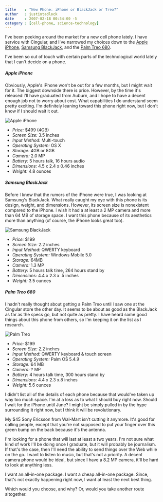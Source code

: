 ```yaml
---
title    : "New Phone: iPhone or BlackJack or Treo?"
author   : justintadlock
date     : 2007-02-18 00:54:00 -5
category : [cell-phone, science-technology]
---
```


I've been peeking around the market for a new cell phone lately.  I have service with Cingular, and I've narrowed my choices down to the <a href="http://www.apple.com/iphone" title="View iPhone's Details" rel="external"> Apple iPhone</a>, <a href="http://www.cingular.com/cell-phone-service/cell-phone-details/?q_list=true&q_phoneName=Samsung+BlackJack&q_sku=sku300002" title="View BlackJack's Details" rel="external"> Samsung BlackJack</a>, and the <a href="http://www.cingular.com/cell-phone-service/cell-phone-details/?q_list=true&q_phoneName=Palm+Treo+680&q_sku=sku180002" title="View Palm Treo 680's Details" rel="external"> Palm Treo 680</a>.

I've been so out of touch with certain parts of the technological world lately that I can't decide on a phone.

<h5>Apple iPhone</h5>

Obviously, Apple's iPhone won't be out for a few months, but I might wait for it.  The biggest downside there is price.  However, by the time it's released I'll have graduated from Auburn, and I hope to have a decent enough job not to worry about cost.  What capabilities I do understand seem pretty exciting.  I'm definitely leaning toward this phone right now, but I don't know if I should wait it out.

<img class="floatLeft i100x160" src='http://justintadlock.com/blog/wp-content/uploads/2007/02/iphone.jpg' alt='Apple iPhone' />

<ul class="floatLeft">
<li><em>Price:</em> $499 (4GB)</li>
<li><em>Screen Size:</em> 3.5 inches </li>
<li><em>Input Method:</em> Multi-touch</li>
<li><em>Operating System:</em> OS X </li>
<li><em>Storage:</em> 4GB or 8GB </li>
<li><em>Camera:</em> 2.0 MP</li>
<li><em>Battery:</em> 5 hours talk, 16 hours audio</li>
<li><em>Dimensions:</em> 4.5 x 2.4 x 0.46 inches</li>
<li><em>Weight:</em> 4.8 ounces</li>
</ul>

<h5 class="clearFloats">Samsung BlackJack</h5>

Before I knew that the rumors of the iPhone were true, I was looking at Samsung's BlackJack.  What really caught my eye with this phone is its design, weight, and dimensions.  However, its screen size is nonexistent compared to the iPhone.  I wish it had a at least a 2 MP camera and more than 64 MB of storage space.  I want this phone because of its aesthetics more than anything (of course, the iPhone looks great too).

<img class="floatLeft i100x160" src='http://justintadlock.com/blog/wp-content/uploads/2007/02/blackjack.jpg' alt='Samsung BlackJack' />

<ul class="floatLeft">
<li><em>Price:</em> $199</li>
<li><em>Screen Size:</em> 2.2 inches</li>
<li><em>Input Method:</em> QWERTY keyboard </li>
<li><em>Operating System:</em> Windows Mobile 5.0</li>
<li><em>Storage:</em> 64MB</li>
<li><em>Camera:</em> 1.3 MP</li>
<li><em>Battery:</em> 5 hours talk time, 264 hours stand by</li>
<li><em>Dimensions:</em> 4.4 x 2.3 x .5 inches </li>
<li><em>Weight:</em> 3.5 ounces </li>
</ul>

<h5 class="clearFloats">Palm Treo 680</h5>

I hadn't really thought about getting a Palm Treo until I saw one at the Cingular store the other day.  It seems to be about as good as the BlackJack as far as the specs go, but not quite as pretty.  I have heard some good things about this phone from others, so I'm keeping it on the list as I research.

<img class="floatLeft i100x160" src='http://justintadlock.com/blog/wp-content/uploads/2007/02/palm-treo.jpg' alt='Palm Treo' />

<ul class="floatLeft">
<li><em>Price:</em> $199</li>
<li><em>Screen Size:</em> 2.2 inches</li>
<li><em>Input Method:</em> QWERTY keyboard &amp; touch screen</li>
<li><em>Operating System:</em> Palm OS 5.4.9</li>
<li><em>Storage:</em> 64 MB</li>
<li><em>Camera:</em> ? MP</li>
<li><em>Battery:</em> 4 hours talk time, 300 hours stand by</li>
<li><em>Dimensions:</em> 4.4 x 2.3 x.8 inches </li>
<li><em>Weight:</em> 5.6 ounces</li>
</ul>

I didn't list all of the details of each phone because that would've taken up way too much space.  I'm at a loss as to what I should buy right now.  Should I wait for the iPhone until June?  I might be simply pulled in by the hype surrounding it right now, but I think it will be revolutionary.

My $45 Sony Ericsson from Wal-Mart isn't cutting it anymore.  It's good for calling people, except that you're not supposed to put your finger over this green bump on the back because it's the antenna.

I'm looking for a phone that will last at least a two years.  I'm not sure what kind of work I'll be doing once I graduate, but it will probably be journalism.  If that's the case, then I'll need the ability to send things over the Web while on the go.  I want to listen to music, but that's not a priority.  A decent camera phone would be ideal, but since I have a 8.2 MP camera, it'll be hard to look at anything less.

I want an all-in-one package.  I want a cheap all-in-one package.  Since, that's not exactly happening right now, I want at least the next best thing.

Which would you choose, and why? Or, would you take another route altogether.
